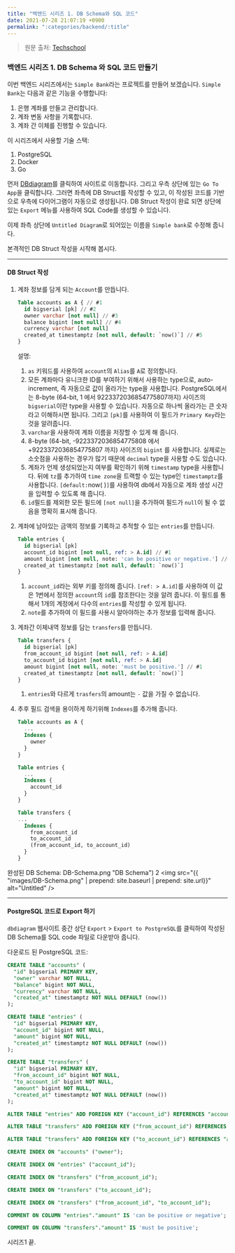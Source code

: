 ```yaml
---
title: "백엔드 시리즈 1. DB Schema와 SQL 코드"
date: 2021-07-28 21:07:19 +0900
permalink: ":categories/backend/:title"
---
```


> 원문 출처: [Techschool](https://www.youtube.com/watch?v=rx6CPDK_5mU&list=PLy_6D98if3ULEtXtNSY_2qN21VCKgoQAE&ab_channel=TECHSCHOOL "Tech School")

### 백엔드 시리즈 1. DB Schema 와 SQL 코드 만들기

이번 백엔드 시리즈에서는 `Simple Bank`라는 프로젝트를 만들어 보겠습니다. `Simple Bank`는 다음과 같은 기능을 수행합니다:

1. 은행 계좌를 만들고 관리합니다.
1. 계좌 변동 사항을 기록합니다.
1. 계좌 간 이체를 진행할 수 있습니다.

이 시리즈에서 사용할 기술 스택:

1. PostgreSQL
1. Docker
1. Go

먼저 [DBdiagram](https://dbdiagram.io)를 클릭하여 사이트로 이동합니다. 그리고 우측 상단에 있는 `Go To App`을 클릭합니다. 그러면 좌측에 DB Struct를 작성할 수 있고, 이 작성된 코드를 기반으로 우측에 다이어그램이 자동으로 생성됩니다. DB Struct 작성이 완료 되면 상단에 있는 `Export` 메뉴를 사용하여 SQL Code를 생성할 수 있습니다.

이제 좌측 상단에 `Untitled Diagram`로 되어있는 이름을 `Simple bank`로 수정해 줍니다.

본격적인 DB Struct 작성을 시작해 봅시다.

---

#### DB Struct 작성

1. 계좌 정보를 담게 되는 `Account`를 만듭니다.

   ```sql
   Table accounts as A { // #1
     id bigserial [pk] // #2
     owner varchar [not null] // #3
     balance bigint [not null] // #4
     currency varchar [not null]
     created_at timestamptz [not null, default: `now()`] // #5
   }
   ```

   설명:

   1. `as` 키워드를 사용하여 `account`의 `Alias`를 `A`로 정의합니다.
   1. 모든 계좌마다 유니크한 ID를 부여하기 위해서 사용하는 type으로, auto-increment, 즉 자동으로 값이 올라가는 type을 사용합니다. PostgreSQL에서는 8-byte (64-bit, 1 에서 9223372036854775807까지) 사이즈의 `bigserial`이란 type을 사용할 수 있습니다. 자동으로 하나씩 올라가는 큰 숫자라고 이해하시면 됩니다. 그리고 `[pk]`를 사용하여 이 필드가 `Primary Key`라는 것을 알려줍니다.
   1. `varchar`을 사용하여 계좌 이름을 저장할 수 있게 해 줍니다.
   1. 8-byte (64-bit, -9223372036854775808 에서 +9223372036854775807 까지) 사이즈의 `bigint` 를 사용합니다. 실제로는 소숫점을 사용하는 경우가 많기 때문에 `decimal` type을 사용할 수도 있습니다.
   1. 계좌가 언제 생성되었는지 여부를 확인하기 위해 `timestamp` type을 사용합니다. 뒤에 `tz`를 추가하여 `time zone`을 트랙할 수 있는 type인 `timestamptz`를 사용합니다. `[default:`now( )`]`를 사용하여 db에서 자동으로 계좌 생성 시간을 입력할 수 있도록 해 줍니다.
   1. `id`필드를 제외한 모든 필드에 `[not null]`을 추가하여 필드가 `null`이 될 수 없음을 명확히 표시해 줍니다.

2. 계좌에 남아있는 금액의 정보를 기록하고 추적할 수 있는 `entries`를 만듭니다.

   ```sql
   Table entries {
     id bigserial [pk]
     account_id bigint [not null, ref: > A.id] // #1
     amount bigint [not null, note: 'can be positive or negative.'] //#2
     created_at timestamptz [not null, default: `now()`]
   }
   ```

   1. `account_id`라는 외부 키를 정의해 줍니다. `[ref: > A.id]`를 사용하여 이 값은 1번에서 정의한 `account`의 `id`를 참조한다는 것을 알려 줍니다. 이 필드를 통해서 1개의 계정에서 다수의 `entries`를 작성할 수 있게 됩니다.
   1. `note`를 추가하여 이 필드를 사용시 알아야하는 추가 정보를 입력해 줍니다.

3. 계좌간 이체내역 정보를 담는 `transfers`를 만듭니다.

   ```sql
   Table transfers {
     id bigserial [pk]
     from_account_id bigint [not null, ref: > A.id]
     to_account_id bigint [not null, ref: > A.id]
     amount bigint [not null, note: 'must be positive.'] // #1
     created_at timestamptz [not null, default: `now()`]
   }
   ```

   1. `entries`와 다르게 `trasfers`의 amount는 `-` 값을 가질 수 없습니다.

4. 추후 필드 검색을 용이하게 하기위해 `Indexes`를 추가해 줍니다.

   ```sql
   Table accounts as A {
     ...
     Indexes {
       owner
     }
   }

   Table entries {
     ...
     Indexes {
       account_id
     }
   }

   Table transfers {
   ...
     Indexes {
       from_account_id
       to_account_id
       (from_account_id, to_account_id)
     }
   }
   ```

완성된 DB Schema:
DB-Schema.png "DB Schema")
2
<img src="{{ "images/DB-Schema.png" | prepend: site.baseurl | prepend: site.url}}" alt="Untitled" />

---

#### PostgreSQL 코드로 Export 하기

`dbdiagram` 웹사이트 중간 상단 `Export` > `Export to PostgreSQL`를 클릭하여 작성된 DB Schema를 SQL code 파일로 다운받아 줍니다.

다운로드 된 PostgreSQL 코드:

```sql
CREATE TABLE "accounts" (
  "id" bigserial PRIMARY KEY,
  "owner" varchar NOT NULL,
  "balance" bigint NOT NULL,
  "currency" varchar NOT NULL,
  "created_at" timestamptz NOT NULL DEFAULT (now())
);

CREATE TABLE "entries" (
  "id" bigserial PRIMARY KEY,
  "account_id" bigint NOT NULL,
  "amount" bigint NOT NULL,
  "created_at" timestamptz NOT NULL DEFAULT (now())
);

CREATE TABLE "transfers" (
  "id" bigserial PRIMARY KEY,
  "from_account_id" bigint NOT NULL,
  "to_account_id" bigint NOT NULL,
  "amount" bigint NOT NULL,
  "created_at" timestamptz NOT NULL DEFAULT (now())
);

ALTER TABLE "entries" ADD FOREIGN KEY ("account_id") REFERENCES "accounts" ("id");

ALTER TABLE "transfers" ADD FOREIGN KEY ("from_account_id") REFERENCES "accounts" ("id");

ALTER TABLE "transfers" ADD FOREIGN KEY ("to_account_id") REFERENCES "accounts" ("id");

CREATE INDEX ON "accounts" ("owner");

CREATE INDEX ON "entries" ("account_id");

CREATE INDEX ON "transfers" ("from_account_id");

CREATE INDEX ON "transfers" ("to_account_id");

CREATE INDEX ON "transfers" ("from_account_id", "to_account_id");

COMMENT ON COLUMN "entries"."amount" IS 'can be positive or negative';

COMMENT ON COLUMN "transfers"."amount" IS 'must be positive';
```

시리즈1 끝.
